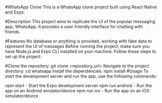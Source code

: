 #WhatsApp Clone
This is a WhatsApp clone project built using React Native and Expo.

#Description
This project aims to replicate the UI of the popular messaging app, WhatsApp. It provides a user-friendly interface for chatting with friends.

#Features
No database or anything is provided, working with fake data to represent the UI of messages
Before running the project, make sure you have Node.js and Expo CLI installed on your machine. Follow these steps to set up the project:

#Clone the repository: git clone <repository_url>
Navigate to the project directory: cd whatsapp
Install the dependencies: npm install
#Usage
To start the development server and run the app, use the following commands:

npm start - Start the Expo development server
npm run android - Run the app on an Android emulator/device
npm run ios - Run the app on an iOS simulator/device

